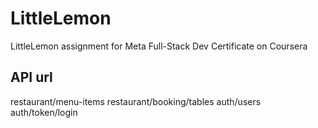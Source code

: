 # LittleLemon
LittleLemon assignment for Meta Full-Stack Dev Certificate on Coursera

## API url
restaurant/menu-items
restaurant/booking/tables
auth/users
auth/token/login